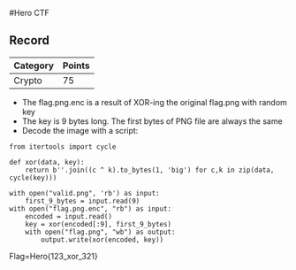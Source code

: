 #Hero CTF
## Record

Category | Points 
--- | --- 
Crypto | 75

- The flag.png.enc is a result of XOR-ing the original flag.png with random key
- The key is 9 bytes long. The first bytes of PNG file are always the same
- Decode the image with a script:
```
from itertools import cycle

def xor(data, key):
    return b''.join((c ^ k).to_bytes(1, 'big') for c,k in zip(data, cycle(key)))

with open("valid.png", 'rb') as input:
    first_9_bytes = input.read(9)
with open("flag.png.enc", "rb") as input:
    encoded = input.read()
    key = xor(encoded[:9], first_9_bytes)
    with open("flag.png", "wb") as output:
        output.write(xor(encoded, key))                          
```
Flag=Hero{123_xor_321}